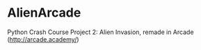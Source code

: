 # AlienArcade
Python Crash Course Project 2: Alien Invasion, remade in Arcade (http://arcade.academy/)
